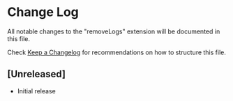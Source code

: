 # Change Log

All notable changes to the "removeLogs" extension will be documented in this file.

Check [Keep a Changelog](http://keepachangelog.com/) for recommendations on how to structure this file.

## [Unreleased]

- Initial release